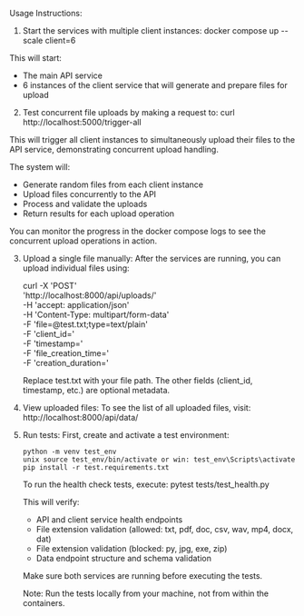 Usage Instructions:

1. Start the services with multiple client instances:
   docker compose up --scale client=6

This will start:
- The main API service
- 6 instances of the client service that will generate and prepare files for upload

2. Test concurrent file uploads by making a request to:
   curl http://localhost:5000/trigger-all

This will trigger all client instances to simultaneously upload their files to the API service, demonstrating concurrent upload handling.

The system will:
- Generate random files from each client instance
- Upload files concurrently to the API
- Process and validate the uploads
- Return results for each upload operation

You can monitor the progress in the docker compose logs to see the concurrent upload operations in action.

3. Upload a single file manually:
   After the services are running, you can upload individual files using:
   
   curl -X 'POST' \
     'http://localhost:8000/api/uploads/' \
     -H 'accept: application/json' \
     -H 'Content-Type: multipart/form-data' \
     -F 'file=@test.txt;type=text/plain' \
     -F 'client_id=' \
     -F 'timestamp=' \
     -F 'file_creation_time=' \
     -F 'creation_duration='

   Replace test.txt with your file path. The other fields (client_id, timestamp, etc.) are optional metadata.

4. View uploaded files:
   To see the list of all uploaded files, visit:
   http://localhost:8000/api/data/

5. Run tests:
   First, create and activate a test environment:
   ```
   python -m venv test_env
   unix source test_env/bin/activate or win: test_env\Scripts\activate
   pip install -r test.requirements.txt
   ```

   To run the health check tests, execute:
   pytest tests/test_health.py

   This will verify:
   - API and client service health endpoints
   - File extension validation (allowed: txt, pdf, doc, csv, wav, mp4, docx, dat)
   - File extension validation (blocked: py, jpg, exe, zip)
   - Data endpoint structure and schema validation
   
   Make sure both services are running before executing the tests.
   
   Note: Run the tests locally from your machine, not from within the containers.
